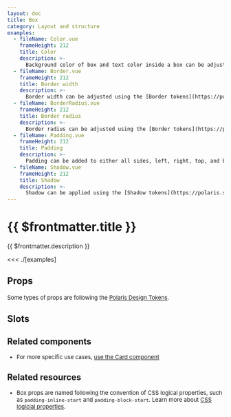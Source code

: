 ```yaml
---
layout: doc
title: Box
category: Layout and structure
examples:
  - fileName: Color.vue
    frameHeight: 212
    title: Color
    description: >-
      Background color of box and text color inside a box can be adjusted using the [Color tokens](https://polaris.shopify.com/tokens/color).
  - fileName: Border.vue
    frameHeight: 212
    title: Border width
    description: >-
      Border width can be adjusted using the [Border tokens](https://polaris.shopify.com/tokens/border), and a subset of tokens allows different types of border.
  - fileName: BorderRadius.vue
    frameHeight: 212
    title: Border radius
    description: >-
      Border radius can be adjusted using the [Border tokens](https://polaris.shopify.com/tokens/border).
  - fileName: Padding.vue
    frameHeight: 212
    title: Padding
    description: >-
      Padding can be added to either all sides, left, right, top, and bottom, using the [Space tokens](https://polaris.shopify.com/tokens/space). The `padding` prop supports responsive spacing with the [Breakpoints tokens](https://polaris.shopify.com/tokens/breakpoints).
  - fileName: Shadow.vue
    frameHeight: 212
    title: Shadow
    description: >-
      Shadow can be applied using the [Shadow tokens](https://polaris.shopify.com/tokens/shadow).
---
```


# {{ $frontmatter.title }}

<Lede>

{{ $frontmatter.description }}

</Lede>

<Examples>

<<< ./[examples]

</Examples>

## Props

<div style="font-size: 0.8125rem">

Some types of props are following the [Polaris Design Tokens](https://polaris.shopify.com/tokens).

</div>

<PropsTable />

## Slots

<SlotsTable />

<div style="font-size: 0.8125rem">

## Related components

- For more specific use cases, [use the Card component](https://polaris.shopify.com/components/Card)

## Related resources

- Box props are named following the convention of CSS logical properties, such as `padding-inline-start` and `padding-block-start`. Learn more about [CSS logicial properties](https://developer.mozilla.org/en-US/docs/Web/CSS/CSS_Logical_Properties).

</div>
